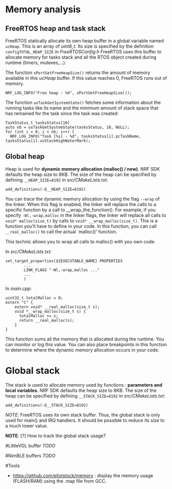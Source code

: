 # Memory analysis
## FreeRTOS heap and task stack
FreeRTOS statically allocate its own heap buffer in a global variable named `ucHeap`. This is an array of *uint8_t*. Its size is specified by the definition `configTOTAL_HEAP_SIZE` in *FreeRTOSConfig.h*
FreeRTOS uses this buffer to allocate memory for tasks stack and all the RTOS object created during runtime (timers, mutexes,...).

The function `xPortGetFreeHeapSize()` returns the amount of memory available in this *ucHeap* buffer. If this value reaches 0, FreeRTOS runs out of memory.

```
NRF_LOG_INFO("Free heap : %d", xPortGetFreeHeapSize());
```


The function `uxTaskGetSystemState()` fetches some information about the running tasks like its name and the minimum amount of stack space that has remained for the task since the task was created:

```
TaskStatus_t tasksStatus[10]
auto nb = uxTaskGetSystemState(tasksStatus, 10, NULL);
for (int i = 0; i < nb; i++) {
  NRF_LOG_INFO("Task [%s] - %d", tasksStatus[i].pcTaskName, tasksStatus[i].usStackHighWaterMark);
```


## Global heap
Heap is used for **dynamic memory allocation (malloc() / new)**. NRF SDK defaults the heap size to 8KB. The size of the heap can be specified by defining `__HEAP_SIZE=8192` in *src/CMakeLists.txt*:

```
add_definitions(-D__HEAP_SIZE=8192)
``` 

You can trace the dynamic memory allocation by using the flag `--wrap` of the linker. When this flag is enabled, the linker will replace the calls to a specific function by a call to __wrap_the_function(). For example, if you specify `-Wl,-wrap,malloc` in the linker flags, the linker will replace all calls to `void* malloc(size_t)` by calls to `void* __wrap_malloc(size_t)`. This is a function you'll have to define in your code. In this function, you can call `__real_malloc()` to call the actual `malloc()' function.

This technic allows you to wrap all calls to malloc() with you own code.

In *src/CMakeLists.txt*:

```
set_target_properties(${EXECUTABLE_NAME} PROPERTIES
        ...
        LINK_FLAGS "-Wl,-wrap,malloc ..."
        ...
        )

```

In *main.cpp*:

```
uint32_t totalMalloc = 0;
extern "C" {
    extern void* __real_malloc(size_t s);
    void *__wrap_malloc(size_t s) {
      totalMalloc += s;
      return __real_malloc(s);
    }
}
```
This function sums all the memory that is allocated during the runtime. You can monitor or log this value. You can also place breakpoints in this function to determine where the dynamic memory allocation occurs in your code.


# Global stack
The stack is used to allocate memory used by functions : **parameters and local variables**. NRF SDK defaults the heap size to 8KB. The size of the heap can be specified by defining `__STACK_SIZE=8192` in *src/CMakeLists.txt*:
                                                                                             
```
add_definitions(-D__STACK_SIZE=8192)
``` 

*NOTE*: FreeRTOS uses its own stack buffer. Thus, the global stack is only used for main() and IRQ handlers. It should be possible to reduce its size to a much lower value.

**NOTE**: [?] How to track the global stack usage? 

#LittleVGL buffer
*TODO*

#NimBLE buffers
*TODO*

#Tools
 - https://github.com/eliotstock/memory : display the memory usage (FLASH/RAM) using the .map file from GCC.
